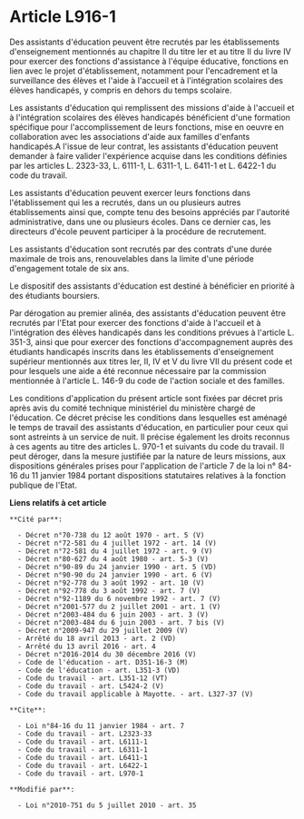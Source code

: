 # Article L916-1

Des assistants d'éducation peuvent être recrutés par les établissements d'enseignement mentionnés au chapitre II du titre Ier
et au titre II du livre IV pour exercer des fonctions d'assistance à l'équipe éducative, fonctions en lien avec le projet
d'établissement, notamment pour l'encadrement et la surveillance des élèves et l'aide à l'accueil et à l'intégration
scolaires des élèves handicapés, y compris en dehors du temps scolaire. 

Les assistants d'éducation qui remplissent des missions d'aide à l'accueil et à l'intégration scolaires des élèves handicapés
bénéficient d'une formation spécifique pour l'accomplissement de leurs fonctions, mise en oeuvre en collaboration avec les
associations d'aide aux familles d'enfants handicapés.A l'issue de leur contrat, les assistants d'éducation peuvent demander
à faire valider l'expérience acquise dans les conditions définies par les articles L. 2323-33, L. 6111-1, L. 6311-1, L.
6411-1 et L. 6422-1 du code du travail. 

Les assistants d'éducation peuvent exercer leurs fonctions dans l'établissement qui les a recrutés, dans un ou plusieurs
autres établissements ainsi que, compte tenu des besoins appréciés par l'autorité administrative, dans une ou plusieurs
écoles. Dans ce dernier cas, les directeurs d'école peuvent participer à la procédure de recrutement. 

Les assistants d'éducation sont recrutés par des contrats d'une durée maximale de trois ans, renouvelables dans la limite
d'une période d'engagement totale de six ans. 

Le dispositif des assistants d'éducation est destiné à bénéficier en priorité à des étudiants boursiers. 

Par dérogation au premier alinéa, des assistants d'éducation peuvent être recrutés par l'Etat pour exercer des fonctions
d'aide à l'accueil et à l'intégration des élèves handicapés dans les conditions prévues à l'article L. 351-3, ainsi que pour
exercer des fonctions d'accompagnement auprès des étudiants handicapés inscrits dans les établissements d'enseignement
supérieur mentionnés aux titres Ier, II, IV et V du livre VII du présent code et pour lesquels une aide a été reconnue
nécessaire par la commission mentionnée à l'article L. 146-9 du code de l'action sociale et des familles. 

Les conditions d'application du présent article sont fixées par décret pris après avis du  comité technique ministériel du
ministère chargé de l'éducation. Ce décret précise les conditions dans lesquelles est aménagé le temps de travail des
assistants d'éducation, en particulier pour ceux qui sont astreints à un service de nuit. Il précise également les droits
reconnus à ces agents au titre des articles L. 970-1 et suivants du code du travail. Il peut déroger, dans la mesure
justifiée par la nature de leurs missions, aux dispositions générales prises pour l'application de l'article 7 de la loi n°
84-16 du 11 janvier 1984 portant dispositions statutaires relatives à la fonction publique de l'Etat.

**Liens relatifs à cet article**

	**Cité par**:

	  - Décret n°70-738 du 12 août 1970 - art. 5 (V)
	  - Décret n°72-581 du 4 juillet 1972 - art. 14 (V)
	  - Décret n°72-581 du 4 juillet 1972 - art. 9 (V)
	  - Décret n°80-627 du 4 août 1980 - art. 5-3 (V)
	  - Décret n°90-89 du 24 janvier 1990 - art. 5 (VD)
	  - Décret n°90-90 du 24 janvier 1990 - art. 6 (V)
	  - Décret n°92-778 du 3 août 1992 - art. 10 (V)
	  - Décret n°92-778 du 3 août 1992 - art. 7 (V)
	  - Décret n°92-1189 du 6 novembre 1992 - art. 7 (V)
	  - Décret n°2001-577 du 2 juillet 2001 - art. 1 (V)
	  - Décret n°2003-484 du 6 juin 2003 - art. 3 (V)
	  - Décret n°2003-484 du 6 juin 2003 - art. 7 bis (V)
	  - Décret n°2009-947 du 29 juillet 2009 (V)
	  - Arrêté du 18 avril 2013 - art. 2 (VD)
	  - Arrêté du 13 avril 2016 - art. 4
	  - Décret n°2016-2014 du 30 décembre 2016 (V)
	  - Code de l'éducation - art. D351-16-3 (M)
	  - Code de l'éducation - art. L351-3 (VD)
	  - Code du travail - art. L351-12 (VT)
	  - Code du travail - art. L5424-2 (V)
	  - Code du travail applicable à Mayotte. - art. L327-37 (V)

	**Cite**:

	  - Loi n°84-16 du 11 janvier 1984 - art. 7
	  - Code du travail - art. L2323-33
	  - Code du travail - art. L6111-1
	  - Code du travail - art. L6311-1
	  - Code du travail - art. L6411-1
	  - Code du travail - art. L6422-1
	  - Code du travail - art. L970-1

	**Modifié par**:

	  - Loi n°2010-751 du 5 juillet 2010 - art. 35

